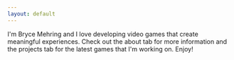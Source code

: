 ```yaml
---
layout: default
---
```


I'm Bryce Mehring and I love developing video games that create meaningful experiences. Check out the about tab for more information and the projects tab for the latest games that I'm working on. Enjoy!
